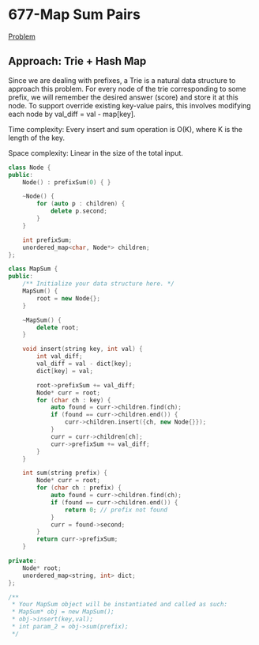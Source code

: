 # 677-Map Sum Pairs

[Problem](https://leetcode.com/problems/map-sum-pairs/)

## Approach: Trie + Hash Map

Since we are dealing with prefixes, a Trie is a natural data structure to approach this problem. For every node of the trie corresponding to some prefix, we will remember the desired answer (score) and store it at this node. To support override existing key-value pairs, this involves modifying each node by val_diff = val - map[key].

Time complexity: Every insert and sum operation is O(K), where K is the length of the key.

Space complexity: Linear in the size of the total input.

```c++
class Node {
public:
    Node() : prefixSum(0) { }

    ~Node() {
        for (auto p : children) {
            delete p.second;
        }
    }

    int prefixSum;
    unordered_map<char, Node*> children;
};

class MapSum {
public:
    /** Initialize your data structure here. */
    MapSum() {
        root = new Node{};
    }

    ~MapSum() {
        delete root;
    }

    void insert(string key, int val) {
        int val_diff;
        val_diff = val - dict[key];
        dict[key] = val;

        root->prefixSum += val_diff;
        Node* curr = root;
        for (char ch : key) {
            auto found = curr->children.find(ch);
            if (found == curr->children.end()) {
                curr->children.insert({ch, new Node{}});
            }
            curr = curr->children[ch];
            curr->prefixSum += val_diff;
        }
    }

    int sum(string prefix) {
        Node* curr = root;
        for (char ch : prefix) {
            auto found = curr->children.find(ch);
            if (found == curr->children.end()) {
                return 0; // prefix not found
            }
            curr = found->second;
        }
        return curr->prefixSum;
    }

private:
    Node* root;
    unordered_map<string, int> dict;
};

/**
 * Your MapSum object will be instantiated and called as such:
 * MapSum* obj = new MapSum();
 * obj->insert(key,val);
 * int param_2 = obj->sum(prefix);
 */
```
